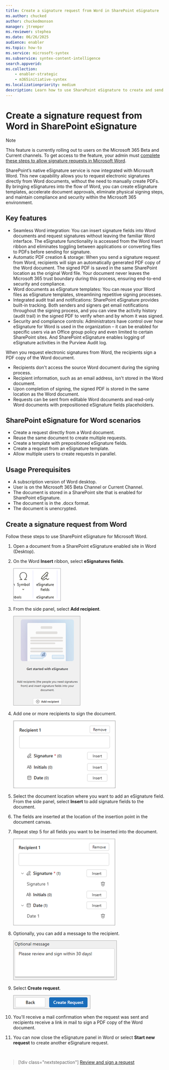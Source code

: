 ```yaml
---
title: Create a signature request from Word in SharePoint eSignature
ms.author: chucked
author: chuckedmonson
manager: jtremper
ms.reviewer: stephea
ms.date: 06/26/2025
audience: enabler
ms.topic: how-to
ms.service: microsoft-syntex
ms.subservice: syntex-content-intelligence
search.appverid: 
ms.collection: 
    - enabler-strategic
    - m365initiative-syntex
ms.localizationpriority: medium
description: Learn how to use SharePoint eSignature to create and send electronic signature requests from a Word file to people inside and outside of your organization. 
---
```


# Create a signature request from Word in SharePoint eSignature

> [!NOTE]
> This feature is currently rolling out to users on the Microsoft 365 Beta and Current channels. To get access to the feature, your admin must [complete these steps to allow signature requests in Microsoft Word](esignature-setup.md#allow-signature-requests-in-microsoft-word).

SharePoint’s native eSignature service is now integrated with Microsoft Word. This new capability allows you to request electronic signatures directly from Word documents, without the need to manually create PDFs.
By bringing eSignatures into the flow of Word, you can create eSignature templates, accelerate document approvals, eliminate physical signing steps, and maintain compliance and security within the Microsoft 365 environment.

## Key features

- Seamless Word integration: You can insert signature fields into Word documents and request signatures without leaving the familiar Word interface. The eSignature functionality is accessed from the Word Insert ribbon and eliminates toggling between applications or converting files to PDFs before sending for signature.
- Automatic PDF creation & storage: When you send a signature request from Word, recipients will sign an automatically generated PDF copy of the Word document. The signed PDF is saved in the same SharePoint location as the original Word file. Your document never leaves the Microsoft 365 trust boundary during this process, ensuring end-to-end security and compliance.
- Word documents as eSignature templates: You can reuse your Word files as eSignature templates, streamlining repetitive signing processes.
- Integrated audit trail and notifications: SharePoint eSignature provides built-in tracking. Both senders and signers get email notifications throughout the signing process, and you can view the activity history (audit trail) in the signed PDF to verify when and by whom it was signed.
- Security and compliance controls: Administrators have control over how eSignature for Word is used in the organization – it can be enabled for specific users via an Office group policy and even limited to certain SharePoint sites. And SharePoint eSignature enables logging of eSignature activities in the Purview Audit log.

When you request electronic signatures from Word, the recipients sign a PDF copy of the Word document.

- Recipients don't access the source Word document during the signing process.
- Recipient information, such as an email address, isn't stored in the Word document.
- Upon completion of signing, the signed PDF is stored in the same location as the Word document.
- Requests can be sent from editable Word documents and read-only Word documents with prepositioned eSignature fields placeholders.

## SharePoint eSignature for Word scenarios

- Create a request directly from a Word document. 
- Reuse the same document to create multiple requests.
- Create a template with prepositioned eSignature fields.
- Create a request from an eSignature template.
- Allow multiple users to create requests in parallel.

## Usage Prerequisites

- A subscription version of Word desktop.
- User is on the Microsoft 365 Beta Channel or Current Channel.
- The document is stored in a SharePoint site that is enabled for SharePoint eSignature.
- The document is in the .docx format.
- The document is unencrypted.

## Create a signature request from Word

Follow these steps to use SharePoint eSignature for Microsoft Word.

1. Open a document from a SharePoint eSignature enabled site in Word (Desktop).

2. On the Word **Insert** ribbon, select **eSignatures fields**.

    ![Screenshot of the eSignature fields option on the Insert ribbon in Word.](../media/content-understanding/esignature-fields-option-word.png)

3. From the side panel, select **Add recipient**.

    ![Screenshot of the eSignature side panel in Word with the Add recipient option.](../media/content-understanding/esignature-add-recipient-option-word.png)

4. Add one or more recipients to sign the document.

    ![Screenshot of the Recipient panel in Word.](../media/content-understanding/esignature-recipient-fields-word.png)

5. Select the document location where you want to add an eSignature field. From the side panel, select **Insert** to add signature fields to the document.

6. The fields are inserted at the location of the insertion point in the document canvas.

7. Repeat step 5 for all fields you want to be inserted into the document.

    ![Screenshot of the Recipient panel to add more fields in Word.](../media/content-understanding/esignature-recipient-more-fields-word.png)

8. Optionally, you can add a message to the recipient.

    ![Screenshot of the Optional message option in Word.](../media/content-understanding/esignature-optional-message-word.png)

9. Select **Create request**.

    ![Screenshot of the Create request button in Word.](../media/content-understanding/esignature-create-request-button-word.png)

10. You'll receive a mail confirmation when the request was sent and recipients receive a link in mail to sign a PDF copy of the Word document.

11. You can now close the eSignature panel in Word or select **Start new request** to create another eSignature request.


<br>

> [!div class="nextstepaction"]
> [Review and sign a request](esignature-review-sign-requests.md)

